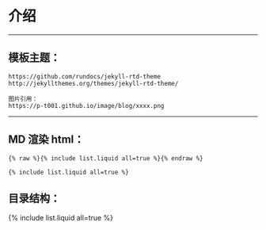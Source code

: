 

# 介绍

---

## 模板主题：

```
https://github.com/rundocs/jekyll-rtd-theme
http://jekyllthemes.org/themes/jekyll-rtd-theme/
```

```
图片引用：
https://p-t001.github.io/image/blog/xxxx.png
```

---

## MD 渲染 html：
```
{% raw %}{% include list.liquid all=true %}{% endraw %}

{% include list.liquid all=true %}
```



## 目录结构：

{% include list.liquid all=true %}
